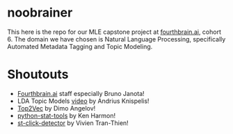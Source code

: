 # noobrainer

This here is the repo for our MLE capstone project at [fourthbrain.ai](https://www.fourthbrain.ai/), cohort 6. The domain we have chosen is Natural Language Processing, specifically Automated Metadata Tagging and Topic Modeling.


# Shoutouts

- [Fourthbrain.ai](https://www.fourthbrain.ai/) staff especially Bruno Janota!
- LDA Topic Models [video](https://www.youtube.com/watch?v=3mHy4OSyRf0) by Andrius Knispelis!
- [Top2Vec](https://github.com/ddangelov/Top2Vec) by Dimo Angelov!
- [python-stat-tools](https://github.com/harmkenn/python-stat-tools) by Ken Harmon!
- [st-click-detector](https://github.com/vivien000/st-click-detector) by Vivien Tran-Thien!

